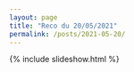 ```yaml
---
layout: page
title: "Reco du 20/05/2021"
permalink: /posts/2021-05-20/
---
```

{% include slideshow.html %}